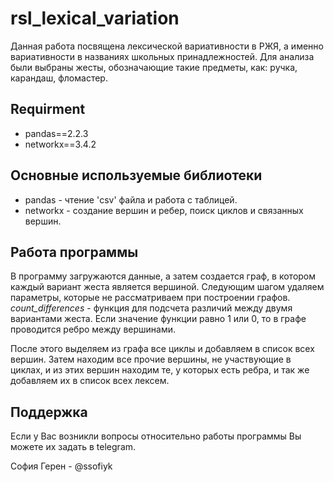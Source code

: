 # rsl_lexical_variation
Данная работа посвящена лексической вариативности в РЖЯ, а именно вариативности в названиях школьных принадлежностей. Для анализа были выбраны жесты, обозначающие такие предметы, как: ручка, карандаш, фломастер.

## Requirment
- pandas==2.2.3
- networkx==3.4.2

## Основные используемые библиотеки 
- pandas - чтение 'csv' файла и работа с таблицей.
- networkx - создание вершин и ребер, поиск циклов и связанных вершин.

## Работа программы
В программу загружаются данные, а затем создается граф, в котором каждый вариант жеста является вершиной. Следующим шагом удаляем параметры, которые не рассматриваем при построении графов.
*count_differences* - функция для подсчета различий между двумя вариантами жеста. Если значение функции равно 1 или 0, то в графе проводится ребро между вершинами.

После этого выделяем из графа все циклы и добавляем в список всех вершин. Затем находим все прочие вершины, не участвующие в циклах, и из этих вершин находим те, у которых есть ребра, и так же добавляем их в список всех лексем.

## Поддержка

Если у Вас возникли вопросы относительно работы программы Вы можете их задать в telegram.

София Герен - @ssofiyk

